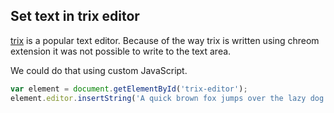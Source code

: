 ## Set text in trix editor

[trix](https://github.com/basecamp/trix) is a popular text editor. Because of the way trix is written using chreom extension it was not possible to write to the text area.

We could do that using custom JavaScript.

``` javascript
var element = document.getElementById('trix-editor');
element.editor.insertString('A quick brown fox jumps over the lazy dog');
```

